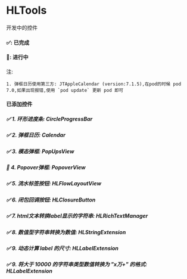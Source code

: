 # HLTools
开发中的控件


#### ✅: 已完成
#### 🐂: 进行中



注:
```
1. 弹框日历使用第三方: JTAppleCalendar (version:7.1.5),在pod的时候 pod 7.0,如果出现报错,使用 `pod update` 更新 pod 即可
```


#### 已添加控件
##### ✅ 1. 环形进度条: CircleProgressBar
##### ✅ 2. 弹框日历: Calendar
##### ✅ 3. 模态弹框: PopUpsView
##### 🐂 4. Popover弹框: PopoverView
##### ✅ 5. 流水标签按钮: HLFlowLayoutView
##### ✅ 6. 闭包回调按钮: HLClosureButton
##### ✅ 7. html文本转换label显示的字符串: HLRichTextManager
##### ✅ 8. 数值型字符串转换为数值: HLStringExtension
##### ✅ 9. 动态计算 label 的尺寸: HLLabelExtension
##### ✅ 9. 将大于 10000 的字符串类型数值转换为 "x万+" 的格式: HLLabelExtension

